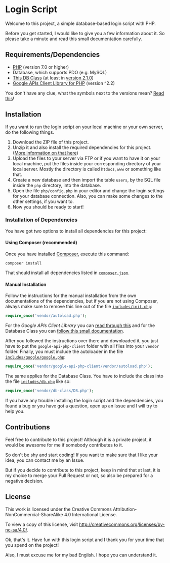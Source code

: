 # Login Script

Welcome to this project, a simple database-based login script with PHP.

Before you get started, I would like to give you a few information about it. So please take a minute and read this small documentation carefully.

## Requirements/Dependencies

- [PHP](http://php.net) (version 7.0 or higher)
- Database, which supports PDO (e.g. MySQL)
- [This DB Class](https://github.com/jr-cologne/db-class) (at least in [version 2.1.0](https://github.com/jr-cologne/db-class/tree/v2.1.0))
- [Google APIs Client Library for PHP](https://github.com/google/google-api-php-client) (version ^2.2)

You don't have any clue, what the symbols next to the versions mean? [Read this](https://getcomposer.org/doc/articles/versions.md)!

## Installation

If you want to run the login script on your local machine or your own server, do the following things.

1. Download the ZIP file of this project.
2. Unzip it and also install the required dependencies for this project. ([More information on that here](https://github.com/jr-cologne/login-script#installation_of_dependencies))
3. Upload the files to your server via FTP or if you want to have it on your local machine, put the files inside your corresponding directory of your local server. Mostly the directory is called `htdocs`, `www` or something like that.
4. Create a new database and then import the table `users`, by the SQL file inside the `php` directory, into the database.
5. Open the file `php/config.php` in your editor and change the login settings for your database connection. Also, you can make some changes to the other settings, if you want to.
6. Now you should be ready to start!

### Installation of Dependencies

You have got two options to install all dependencies for this project:

#### Using Composer (recommended)

Once you have installed [Composer](https://getcomposer.org), execute this command:

`composer install`

That should install all dependencies listed in [`composer.json`](https://github.com/jr-cologne/login-script/blob/master/composer.json).

#### Manual Installation

Follow the instructions for the manual installation from the own documentations of the dependencies, but if you are not using Composer, always make sure to remove this line out of the file [`includes/init.php`](https://github.com/jr-cologne/login-script/blob/master/includes/init.php):

```php
require_once('vendor/autoload.php');
```

For the *Google APIs Client Library* you can [read through this](https://github.com/google/google-api-php-client#download-the-release) and for the Database Class you can [follow this small documentation](https://github.com/jr-cologne/db-class#manual-installation).

After you followed the instructions over there and downloaded it, you just have to put the `google-api-php-client` folder with all files into your `vendor` folder. Finally, you must include the autoloader in the file [`includes/google/google.php`](https://github.com/jr-cologne/login-script/blob/master/includes/google/google.php):

```php
require_once('vendor/google-api-php-client/vendor/autoload.php');
```

The same applies for the Database Class. You have to include the class into the file [`includes/db.php`](https://github.com/jr-cologne/login-script/blob/master/includes/db.php) like so:

```php
require_once('vendor/db-class/DB.php');
```


If you have any trouble installing the login script and the dependencies, you found a bug or you have got a question, open up an Issue and I will try to help you.

## Contributions

Feel free to contribute to this project! Although it is a private project, it would be awesome for me if somebody contributes to it.

So don't be shy and start coding! If you want to make sure that I like your idea, you can contact me by an Issue.

But if you decide to contribute to this project, keep in mind that at last, it is my choice to merge your Pull Request or not, so also be prepared for a negative decision.

## License

This work is licensed under the Creative Commons Attribution-NonCommercial-ShareAlike 4.0 International License.

To view a copy of this license, visit http://creativecommons.org/licenses/by-nc-sa/4.0/.


Ok, that's it. Have fun with this login script and I thank you for your time that you spend on the project!

Also, I must excuse me for my bad English. I hope you can understand it.
